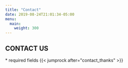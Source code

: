 ```yaml
---
title: "Contact"
date: 2019-08-24T21:01:34-05:00
menu: 
  main:
    weight: 300
---
```

## CONTACT US

\* required fields
{{< jumprock after="contact_thanks" >}}
